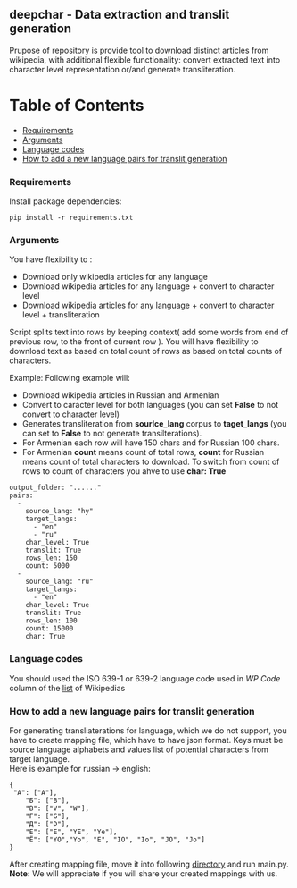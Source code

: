 ## deepchar - Data extraction and translit generation

Prupose of repository is provide tool to download distinct articles from wikipedia, with additional flexible functionality: convert extracted text into character level representation or/and generate transliteration.

# Table of Contents
 - [Requirements](#requirements)
 - [Arguments](#arguments)
 - [Language codes](#lang-code)
 - [How to add a new language pairs for translit generation](#new-lang)

### Requirements <a name="requirements"></a>

Install package dependencies:

```
pip install -r requirements.txt
```
### Arguments <a name="arguments"></a>
You have flexibility to :
 - Download only wikipedia articles for any language
 - Download wikipedia articles for any language + convert to character level
 - Download wikipedia articles for any language + convert to character level + transliteration 

Script splits text into rows by keeping context( add some words from end of previous row, to the front of current row ). You will have flexibility to download text as based on total count of rows as based on total counts of characters.

Example:
Following example will:
 - Download wikipedia articles in Russian and Armenian
 - Convert to caracter level for both languages (you can set **False** to not convert to character level)
 - Generates transliteration from **sourlce_lang** corpus to **taget_langs** (you can set to **False** to not generate transilterations). 
 - For Armenian each row will have 150 chars and for Russian 100 chars.
 - For Armenian **count** means count of total rows, **count** for Russian means count of total characters to download. To switch from count of rows to count of characters you ahve to use **char: True**

```
output_folder: "......"
pairs:
  -
    source_lang: "hy"
    target_langs:
      - "en"
      - "ru"
    char_level: True
    translit: True
    rows_len: 150
    count: 5000
  -
    source_lang: "ru"
    target_langs:
      - "en"
    char_level: True
    translit: True
    rows_len: 100
    count: 15000
    char: True
```

### Language codes <a name="lang-code"></a>

You should used the ISO 639-1 or 639-2 language code used in *WP Code* column of the [list](https://en.wikipedia.org/wiki/List_of_Wikipedias#List) of Wikipedias 

### How to add a new language pairs for translit generation <a name="new-lang"></a>
For generating transliaterations for language, which we do not support, you have to create mapping file, which have to have json format. Keys must be source language alphabets and values list of potential characters from target language.<br/>
Here is example for russian -> english:

```
{
 "А": ["A"],
    "Б": ["B"],
    "В": ["V", "W"],
    "Г": ["G"],
    "Д": ["D"],
    "Е": ["E", "YE", "Ye"],
    "Ё": ["YO","Yo", "E", "IO", "Io", "JO", "Jo"]
}
```
After creating mapping file, move it into following [directory](./resources/mappings) and run main.py.<br/>
**Note:** We will appreciate if you will share your created mappings with us. 




